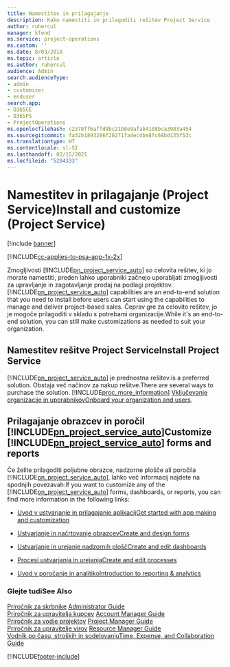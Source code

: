 ```yaml
---
title: Namestitev in prilagajanje
description: Kako namestiti in prilagoditi rešitev Project Service
author: ruhercul
manager: kfend
ms.service: project-operations
ms.custom: ''
ms.date: 8/03/2018
ms.topic: article
ms.author: ruhercul
audience: Admin
search.audienceType:
- admin
- customizer
- enduser
search.app:
- D365CE
- D365PS
- ProjectOperations
ms.openlocfilehash: c2378ff6affd9bc21b8e9afab4108bca3983a454
ms.sourcegitcommit: fa32b1893286f20271fa4ec4be8fc68bd135f53c
ms.translationtype: HT
ms.contentlocale: sl-SI
ms.lasthandoff: 02/15/2021
ms.locfileid: "5284333"
---
```

# <a name="install-and-customize-project-service"></a><span data-ttu-id="6dd47-103">Namestitev in prilagajanje (Project Service)</span><span class="sxs-lookup"><span data-stu-id="6dd47-103">Install and customize (Project Service)</span></span>

[!include [banner](../includes/psa-now-project-operations.md)]

[!INCLUDE[cc-applies-to-psa-app-1x-2x](../includes/cc-applies-to-psa-app-1x-2x.md)]

<span data-ttu-id="6dd47-104">Zmogljivosti [!INCLUDE[pn_project_service_auto](../includes/pn-project-service-auto.md)] so celovita rešitev, ki jo morate namestiti, preden lahko uporabniki začnejo uporabljati zmogljivosti za upravljanje in zagotavljanje prodaj na podlagi projektov.</span><span class="sxs-lookup"><span data-stu-id="6dd47-104">[!INCLUDE[pn_project_service_auto](../includes/pn-project-service-auto.md)] capabilities are an end-to-end solution that you need to install before users can start using the capabilities to manage and deliver project-based sales.</span></span> <span data-ttu-id="6dd47-105">Čeprav gre za celovito rešitev, jo je mogoče prilagoditi v skladu s potrebami organizacije.</span><span class="sxs-lookup"><span data-stu-id="6dd47-105">While it's an end-to-end solution, you can still make customizations as needed to suit your organization.</span></span>  
<!-- TODO: I expect to find the information on how to get and install this here. Please find that and add it here. Same for Project Service.--> 
  
## <a name="install-project-service"></a><span data-ttu-id="6dd47-106">Namestitev rešitve Project Service</span><span class="sxs-lookup"><span data-stu-id="6dd47-106">Install Project Service</span></span>  
 [!INCLUDE[pn_project_service_auto](../includes/pn-project-service-auto.md)] <span data-ttu-id="6dd47-107">je prednostna rešitev.</span><span class="sxs-lookup"><span data-stu-id="6dd47-107">is a preferred solution.</span></span> <span data-ttu-id="6dd47-108">Obstaja več načinov za nakup rešitve.</span><span class="sxs-lookup"><span data-stu-id="6dd47-108">There are several ways to purchase the solution.</span></span> [!INCLUDE[proc_more_information](../includes/proc-more-information.md)] <span data-ttu-id="6dd47-109">[Vključevanje organizacije in uporabnikov](https://docs.microsoft.com/dynamics365/customerengagement/on-premises/admin/onboard-your-organization-and-users-to-dynamics-365-online)</span><span class="sxs-lookup"><span data-stu-id="6dd47-109">[Onboard your organization and users](https://docs.microsoft.com/dynamics365/customerengagement/on-premises/admin/onboard-your-organization-and-users-to-dynamics-365-online).</span></span>  
  
## <a name="customize-pn_project_service_auto-forms-and-reports"></a><span data-ttu-id="6dd47-110">Prilagajanje obrazcev in poročil [!INCLUDE[pn_project_service_auto](../includes/pn-project-service-auto.md)]</span><span class="sxs-lookup"><span data-stu-id="6dd47-110">Customize [!INCLUDE[pn_project_service_auto](../includes/pn-project-service-auto.md)] forms and reports</span></span>  
 <span data-ttu-id="6dd47-111">Če želite prilagoditi poljubne obrazce, nadzorne plošče ali poročila [!INCLUDE[pn_project_service_auto](../includes/pn-project-service-auto.md)], lahko več informacij najdete na spodnjih povezavah:</span><span class="sxs-lookup"><span data-stu-id="6dd47-111">If you want to customize any of the [!INCLUDE[pn_project_service_auto](../includes/pn-project-service-auto.md)] forms, dashboards, or reports, you can find more information in the following links:</span></span>  
  
- [<span data-ttu-id="6dd47-112">Uvod v ustvarjanje in prilagajanje aplikacij</span><span class="sxs-lookup"><span data-stu-id="6dd47-112">Get started with app making and customization</span></span>](https://docs.microsoft.com/dynamics365/customerengagement/on-premises/customize/getting-started-customization)  
  
- [<span data-ttu-id="6dd47-113">Ustvarjanje in načrtovanje obrazcev</span><span class="sxs-lookup"><span data-stu-id="6dd47-113">Create and design forms</span></span>](https://docs.microsoft.com/dynamics365/customerengagement/on-premises/customize/create-design-forms)  
  
- [<span data-ttu-id="6dd47-114">Ustvarjanje in urejanje nadzornih plošč</span><span class="sxs-lookup"><span data-stu-id="6dd47-114">Create and edit dashboards</span></span>](https://docs.microsoft.com/dynamics365/customerengagement/on-premises/customize/create-edit-dashboards)  
  
- [<span data-ttu-id="6dd47-115">Procesi ustvarjanja in urejanja</span><span class="sxs-lookup"><span data-stu-id="6dd47-115">Create and edit processes</span></span>](https://docs.microsoft.com/dynamics365/customerengagement/on-premises/customize/guide-staff-through-common-tasks-processes)  
  
- [<span data-ttu-id="6dd47-116">Uvod v poročanje in analitiko</span><span class="sxs-lookup"><span data-stu-id="6dd47-116">Introduction to reporting & analytics</span></span>](https://docs.microsoft.com/dynamics365/customerengagement/on-premises/analytics/reporting-analytics-with-dynamics-365)  
  
### <a name="see-also"></a><span data-ttu-id="6dd47-117">Glejte tudi</span><span class="sxs-lookup"><span data-stu-id="6dd47-117">See Also</span></span>  
 <span data-ttu-id="6dd47-118">[Priročnik za skrbnike](../psa/admin-guide.md) </span><span class="sxs-lookup"><span data-stu-id="6dd47-118">[Administrator Guide](../psa/admin-guide.md) </span></span>  
 <span data-ttu-id="6dd47-119">[Priročnik za upravitelja kupcev](../psa/account-manager-guide.md) </span><span class="sxs-lookup"><span data-stu-id="6dd47-119">[Account Manager Guide](../psa/account-manager-guide.md) </span></span>  
 <span data-ttu-id="6dd47-120">[Priročnik za vodje projektov](../psa/project-manager-guide.md) </span><span class="sxs-lookup"><span data-stu-id="6dd47-120">[Project Manager Guide](../psa/project-manager-guide.md) </span></span>  
 <span data-ttu-id="6dd47-121">[Priročnik za upravitelje virov](../psa/resource-manager-guide.md) </span><span class="sxs-lookup"><span data-stu-id="6dd47-121">[Resource Manager Guide](../psa/resource-manager-guide.md) </span></span>  
 [<span data-ttu-id="6dd47-122">Vodnik po času, stroških in sodelovanju</span><span class="sxs-lookup"><span data-stu-id="6dd47-122">Time, Expense, and Collaboration Guide</span></span>](../psa/time-expense-collaboration-guide.md)


[!INCLUDE[footer-include](../includes/footer-banner.md)]